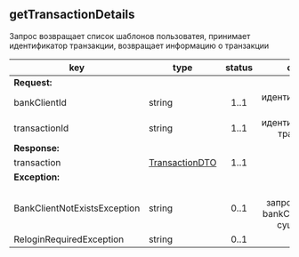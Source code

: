## getTransactionDetails

Запрос возвращает список шаблонов пользоватея, принимает идентификатор транзакции, возвращает информацию о транзакции

key | type | status | comment
--- | ---- | :----: | ---:
**Request:** | | |
bankClientId | string | 1..1 | идентификатор клиента
transactionId | string | 1..1 | идентификатор транзакции
**Response:** | | |
transaction | [TransactionDTO](#transactiondto) | 1..1 | 
**Exception:** | | |
BankClientNotExistsException | string | 0..1 | клиент с запрошенным bankClientId не существует
ReloginRequiredException | string | 0..1 | ???